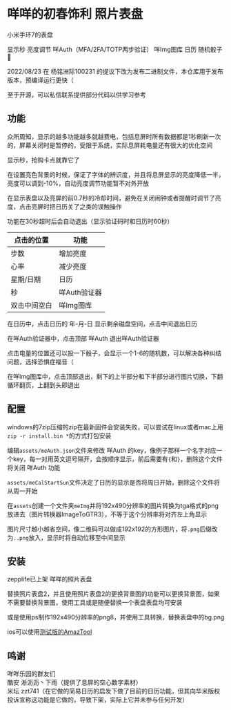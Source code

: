 # 咩咩的初春饰利 照片表盘
小米手环7的表盘

显示秒 亮度调节 咩Auth（MFA/2FA/TOTP两步验证） 咩Img图库 日历 随机骰子🎲

2022/08/23 在 杨铭洲际100231 的提议下改为发布二进制文件，本仓库用于发布版本，预编译运行更快（

至于开源，可以私信联系提供部分代码以供学习参考

## 功能
众所周知，显示的越多功能越多就越费电，包括息屏时所有数据都是1秒刷新一次的，屏幕关闭时是暂停的，受限于系统，实际息屏耗电量还有很大的优化空间

显示秒，抢购卡点就靠它了

在设置亮色背景的时候，保证了字体的辨识度，并且将息屏显示的亮度降低一半，亮度可以调到-10%，自动亮度调节功能暂不对外开放

在显示表盘以及亮屏的前0.7秒的冷却时间，避免在关闭闹钟或者提醒时调节了亮度，点击亮屏时把日历关了之类的误触操作

功能在30秒超时后会自动退出（显示验证码时和日历时60秒）

| 点击的位置 | 功能       |
| -------- | ---------- |
| 步数      | 增加亮度    |
| 心率      | 减少亮度    |
| 星期/日期 | 日历        |
| 秒       | 咩Auth验证器 |
| 双击中间空白 | 咩Img图库 |

在日历中，点击日历的 年-月-日 显示剩余磁盘空间，点击中间退出日历

在咩Auth验证器中，点击顶部 咩Auth 退出咩Auth验证器

点击电量的位置还可以投一下骰子，会显示一个1-6的随机数，可以解决各种纠结问题，选择恐惧症福音（

在咩Img图库中，点击顶部退出，剩下的上半部分和下半部分进行图片切换，下翻循环翻页，上翻到头即退出

## 配置
windows的7zip压缩的zip在最新固件会安装失败，可以尝试在linux或者mac上用`zip -r install.bin *`的方式打包安装

编辑`assets/meAuth.json`文件来修改 咩Auth 的key，像例子那样一个名字对应一个key，每一对用英文逗号隔开，会按顺序显示，前后需要有`{`和`}`，删除这个文件将关闭 咩Auth 功能

`assets/meCalStartSun`文件决定了日历的显示是否将周日开始，删除这个文件将从周一开始

在`assets`创建一个文件夹`meImg`并将192x490分辨率的图片转换为tga格式的png放进去（图片转换器ImageToGTR3），不等于这个分辨率将对齐左上角显示

图片尺寸越小越省空间，像二维码可以做成192x192的方形图片，将``.png``后缀改为`..png`放入，显示时将自动位移至中间显示

## 安装
zepplife已上架 咩咩的照片表盘

替换照片表盘2，并且使用照片表盘2的更换背景图的功能可以更换背景图，如果不需要替换背景图，使用工具或是随便替换一个表盘表盘均可安装

或是使用ps制作192x490分辨率的png8，并使用工具转换，替换表盘中的bg.png

ios可以使用[测试版的AmazTool](https://testflight.apple.com/join/Q2Rl3rq0)

## 鸣谢
咩咩乐园的群友们  
酷安 淅沥沥丶下雨（提供了息屏的空心数字素材）  
米坛 zzt741（在它做的简易日历的启发下做了目前的日历功能，但其向华米版权投诉宣称这功能是它做的，导致下架，实际上它并未参与任何开发）  
